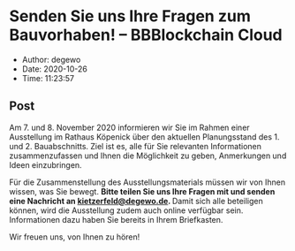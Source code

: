 # Senden Sie uns Ihre Fragen zum Bauvorhaben! &#8211; BBBlockchain Cloud

- Author: degewo
- Date: 2020-10-26
- Time: 11:23:57

## Post


<p>Am 7. und 8. November 2020 informieren wir Sie im Rahmen einer Ausstellung im Rathaus Köpenick über den aktuellen Planungsstand des 1. und 2. Bauabschnitts. Ziel ist es, alle für Sie relevanten Informationen zusammenzufassen und Ihnen die Möglichkeit zu geben, Anmerkungen und Ideen einzubringen. </p>



<p>Für die Zusammenstellung des Ausstellungsmaterials müssen wir von Ihnen wissen, was Sie bewegt. <strong>Bitte teilen Sie uns Ihre Fragen mit und senden eine Nachricht an <a href="mailto:kietzerfeld@degewo.de">kietzerfeld@degewo.de</a>. </strong>Damit sich alle beteiligen können, wird die Ausstellung zudem auch online verfügbar sein. Informationen dazu haben Sie bereits in Ihrem Briefkasten.</p>



<p>Wir freuen uns, von Ihnen zu hören!</p>



<p></p>
